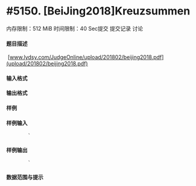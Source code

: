 
# #5150. [BeiJing2018]Kreuzsummen
内存限制：512 MiB 时间限制：40 Sec提交 提交记录 讨论
#### 题目描述
 [www.lydsy.com/JudgeOnline/upload/201802/beijing2018.pdf](upload/201802/beijing2018.pdf)
#### 输入格式

#### 输出格式

#### 样例

#### 样例输入

			`
#### 样例输出

			`
#### 数据范围与提示

